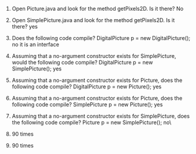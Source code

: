 1. Open Picture.java and look for the method getPixels2D. Is it there?  No
2. Open SimplePicture.java and look for the method getPixels2D. Is it there?  yes
3. Does the following code compile?       DigitalPicture p = new DigitalPicture(); no it is an interface
4. Assuming that a no-argument constructor exists for SimplePicture, would the following code compile?        DigitalPicture p = new SimplePicture(); yes
5. Assuming that a no-argument constructor exists for Picture, does the following code compile?        DigitalPicture p = new Picture(); yes
6. Assuming that a no-argument constructor exists for Picture, does the following code compile?        SimplePicture p = new Picture(); yes
7. Assuming that a no-argument constructor exists for SimplePicture, does the following code compile?        Picture p = new SimplePicture(); no\

1. 90 times
2. 90 times
